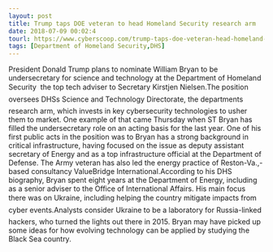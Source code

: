 ```yaml
---
layout: post
title: Trump taps DOE veteran to head Homeland Security research arm
date: 2018-07-09 00:02:4
tourl: https://www.cyberscoop.com/trump-taps-doe-veteran-head-homeland-security-research-arm/?category_news=technology
tags: [Department of Homeland Security,DHS]
---
```

President Donald Trump plans to nominate William Bryan to be undersecretary for science and technology at the Department of Homeland Security  the top tech adviser to Secretary Kirstjen Nielsen.The position oversees DHSs Science and Technology Directorate, the departments research arm, which invests in key cybersecurity technologies to usher them to market. One example of that came Thursday when ST Bryan has filled the undersecretary role on an acting basis for the last year. One of his first public acts in the position was to Bryan has a strong background in critical infrastructure, having focused on the issue as deputy assistant secretary of Energy and as a top infrastructure official at the Department of Defense. The Army veteran has also led the energy practice of Reston-Va.,-based consultancy ValueBridge International.According to his DHS biography, Bryan spent eight years at the Department of Energy, including as a senior adviser to the Office of International Affairs. His main focus there was on Ukraine, including helping the country mitigate impacts from cyber events.Analysts consider Ukraine to be a laboratory for Russia-linked hackers, who turned the lights out there in 2015. Bryan may have picked up some ideas for how evolving technology can be applied by studying the Black Sea country.